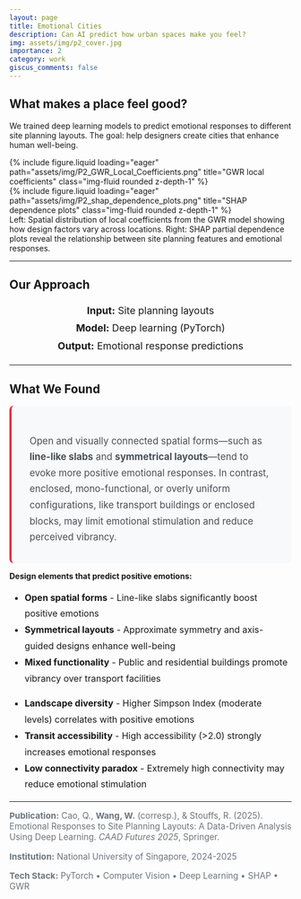 ```yaml
---
layout: page
title: Emotional Cities
description: Can AI predict how urban spaces make you feel?
img: assets/img/p2_cover.jpg
importance: 2
category: work
giscus_comments: false
---
```


## What makes a place feel good?

We trained deep learning models to predict emotional responses to different site planning layouts. The goal: help designers create cities that enhance human well-being.

<div class="row mt-4">
    <div class="col-sm mt-3 mt-md-0">
        {% include figure.liquid loading="eager" path="assets/img/P2_GWR_Local_Coefficients.png" title="GWR local coefficients" class="img-fluid rounded z-depth-1" %}
    </div>
    <div class="col-sm mt-3 mt-md-0">
        {% include figure.liquid loading="eager" path="assets/img/P2_shap_dependence_plots.png" title="SHAP dependence plots" class="img-fluid rounded z-depth-1" %}
    </div>
</div>
<div class="caption">
    Left: Spatial distribution of local coefficients from the GWR model showing how design factors vary across locations. Right: SHAP partial dependence plots reveal the relationship between site planning features and emotional responses.
</div>

---

## Our Approach

<div class="row justify-content-center mt-3 mb-3">
    <div class="col-md-8">
        <p style="font-size: 1.1rem; line-height: 1.8; text-align: center;">
            <strong>Input:</strong> Site planning layouts<br>
            <strong>Model:</strong> Deep learning (PyTorch)<br>
            <strong>Output:</strong> Emotional response predictions
        </p>
    </div>
</div>

---

## What We Found

<div class="row justify-content-center mt-4 mb-4">
    <div class="col-md-10">
        <div style="background-color: #f8f9fa; padding: 2rem; border-radius: 8px; border-left: 4px solid #dc3545;">
            <p style="font-size: 1.05rem; line-height: 1.7; margin-bottom: 0; color: #495057;">
                Open and visually connected spatial forms—such as <strong>line-like slabs</strong> and <strong>symmetrical layouts</strong>—tend to evoke more positive emotional responses. In contrast, enclosed, mono-functional, or overly uniform configurations, like transport buildings or enclosed blocks, may limit emotional stimulation and reduce perceived vibrancy.
            </p>
        </div>
    </div>
</div>

**Design elements that predict positive emotions:**

<div class="row mt-3">
    <div class="col-md-6">
        <ul style="font-size: 1rem; line-height: 1.8;">
            <li> <strong>Open spatial forms</strong> - Line-like slabs significantly boost positive emotions</li>
            <li> <strong>Symmetrical layouts</strong> - Approximate symmetry and axis-guided designs enhance well-being</li>
            <li> <strong>Mixed functionality</strong> - Public and residential buildings promote vibrancy over transport facilities</li>
        </ul>
    </div>
    <div class="col-md-6">
        <ul style="font-size: 1rem; line-height: 1.8;">
            <li> <strong>Landscape diversity</strong> - Higher Simpson Index (moderate levels) correlates with positive emotions</li>
            <li> <strong>Transit accessibility</strong> - High accessibility (>2.0) strongly increases emotional responses</li>
            <li> <strong>Low connectivity paradox</strong> - Extremely high connectivity may reduce emotional stimulation</li>
        </ul>
    </div>
</div>

---

<div class="row justify-content-center mt-5">
    <div class="col-md-10">
        <p style="font-size: 0.95rem; color: #6c757d; margin-bottom: 0.5rem;">
            <strong>Publication:</strong> Cao, Q., <strong>Wang, W.</strong> (corresp.), & Stouffs, R. (2025). Emotional Responses to Site Planning Layouts: A Data-Driven Analysis Using Deep Learning. <em>CAAD Futures 2025</em>, Springer.
        </p>
        <p style="font-size: 0.95rem; color: #6c757d; margin-bottom: 0.5rem;">
            <strong>Institution:</strong> National University of Singapore, 2024-2025
        </p>
        <p style="font-size: 0.95rem; color: #6c757d;">
            <strong>Tech Stack:</strong> PyTorch • Computer Vision • Deep Learning • SHAP • GWR
        </p>
    </div>
</div>
